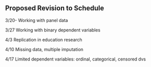 ## Proposed Revision to Schedule

3/20- Working with panel data

3/27 Working with binary dependent variables

4/3 Replication in education research

4/10 Missing data, multiple imputation

4/17 Limited dependent variables: ordinal, categorical, censored dvs

